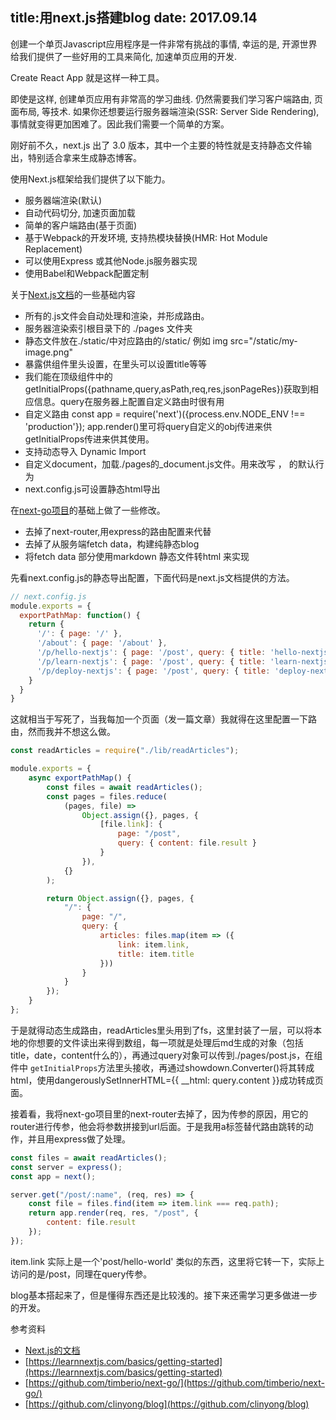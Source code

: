 title:用next.js搭建blog
date: 2017.09.14
---

创建一个单页Javascript应用程序是一件非常有挑战的事情, 幸运的是, 开源世界给我们提供了一些好用的工具来简化, 加速单页应用的开发.

Create React App 就是这样一种工具。

即使是这样, 创建单页应用有非常高的学习曲线. 仍然需要我们学习客户端路由, 页面布局, 等技术. 如果你还想要运行服务器端渲染(SSR: Server Side Rendering), 事情就变得更加困难了。因此我们需要一个简单的方案。

刚好前不久，next.js 出了 3.0 版本，其中一个主要的特性就是支持静态文件输出，特别适合拿来生成静态博客。

使用Next.js框架给我们提供了以下能力。
- 服务器端渲染(默认)
- 自动代码切分, 加速页面加载
- 简单的客户端路由(基于页面)
- 基于Webpack的开发环境, 支持热模块替换(HMR: Hot Module Replacement)
- 可以使用Express 或其他Node.js服务器实现
- 使用Babel和Webpack配置定制

关于[Next.js文档](https://github.com/zeit/next.js)的一些基础内容
- 所有的.js文件会自动处理和渲染，并形成路由。
- 服务器渲染索引根目录下的 ./pages 文件夹
- 静态文件放在./static/中对应路由的/static/   例如 img src="/static/my-image.png" 
- 暴露<head>供组件里头设置，在<head>里头可以设置title等等
- 我们能在顶级组件中的getInitialProps({pathname,query,asPath,req,res,jsonPageRes})获取到相应信息。query在服务器上配置自定义路由时很有用
- 自定义路由 const app = require('next')({process.env.NODE_ENV !== 'production'}); app.render()里可将query自定义的obj传进来供getInitialProps传进来供其使用。
- 支持动态导入 Dynamic Import
- 自定义document，加载./pages的_document.js文件。用来改写 <html>，<body> 的默认行为
- next.config.js可设置静态html导出 

在[next-go项目](https://github.com/timberio/next-go/)的基础上做了一些修改。
- 去掉了next-router,用express的路由配置来代替
- 去掉了从服务端fetch data，构建纯静态blog
- 将fetch data 部分使用markdown 静态文件转html 来实现

先看next.config.js的静态导出配置，下面代码是next.js文档提供的方法。
```js
// next.config.js
module.exports = {
  exportPathMap: function() {
    return {
      '/': { page: '/' },
      '/about': { page: '/about' },
      '/p/hello-nextjs': { page: '/post', query: { title: 'hello-nextjs' } },
      '/p/learn-nextjs': { page: '/post', query: { title: 'learn-nextjs' } },
      '/p/deploy-nextjs': { page: '/post', query: { title: 'deploy-nextjs' } }
    }
  }
}
```
这就相当于写死了，当我每加一个页面（发一篇文章）我就得在这里配置一下路由，然而我并不想这么做。

```js
const readArticles = require("./lib/readArticles");

module.exports = {
	async exportPathMap() {
		const files = await readArticles();
		const pages = files.reduce(
			(pages, file) =>
				Object.assign({}, pages, {
					[file.link]: {
						page: "/post",
						query: { content: file.result }
					}
				}),
			{}
		);

		return Object.assign({}, pages, {
			"/": {
				page: "/",
				query: {
					articles: files.map(item => ({
						link: item.link,
						title: item.title
					}))
				}
			}
		});
	}
};
```
于是就得动态生成路由，readArticles里头用到了fs，这里封装了一层，可以将本地的你想要的文件读出来得到数组，每一项就是处理后md生成的对象（包括title，date，content什么的），再通过query对象可以传到./pages/post.js，在组件中 `getInitialProps`方法里头接收，再通过showdown.Converter()将其转成html，使用dangerouslySetInnerHTML={{ __html: query.content }}成功转成页面。

接着看，我将next-go项目里的next-router去掉了，因为传参的原因，用它的router进行传参，他会将参数拼接到url后面。于是我用a标签替代路由跳转的动作，并且用express做了处理。

```js
const files = await readArticles();
const server = express();
const app = next();

server.get("/post/:name", (req, res) => {
    const file = files.find(item => item.link === req.path);
    return app.render(req, res, "/post", {
        content: file.result
    });
});
```

item.link 实际上是一个'post/hello-world' 类似的东西，这里将它转一下，实际上访问的是/post，同理在query传参。

blog基本搭起来了，但是懂得东西还是比较浅的。接下来还需学习更多做进一步的开发。



参考资料
- [Next.js的文档](https://github.com/zeit/next.js)
- [https://learnnextjs.com/basics/getting-started](https://learnnextjs.com/basics/getting-started)
- [https://github.com/timberio/next-go/](https://github.com/timberio/next-go/)
- [https://github.com/clinyong/blog](https://github.com/clinyong/blog)

